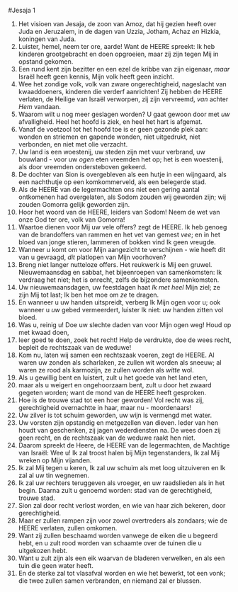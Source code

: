 #Jesaja 1
1. Het visioen van Jesaja, de zoon van Amoz, dat hij gezien heeft over Juda en Jeruzalem, in de dagen van Uzzia, Jotham, Achaz *en* Hizkia, koningen van Juda.
2. Luister, hemel, neem ter ore, aarde! Want de HEERE spreekt: Ik heb kinderen grootgebracht en doen opgroeien, maar zíj zijn tegen Mij in opstand gekomen. 
3. Een rund kent zijn bezitter en een ezel de kribbe van zijn eigenaar, *maar* Israël heeft geen kennis, Mijn volk heeft geen inzicht. 
4. Wee het zondige volk, volk van zware ongerechtigheid, nageslacht van kwaaddoeners, kinderen die verderf aanrichten! Zij hebben de HEERE verlaten, de Heilige van Israël verworpen, zij zijn vervreemd, *van* achter *Hem* vandaan. 
5. Waarom wilt u nog meer geslagen worden? U gaat gewoon door met *uw* afvalligheid. Heel het hoofd is ziek, en heel het hart is afgemat. 
6. Vanaf de voetzool tot het hoofd toe is er geen gezonde plek aan: wonden en striemen en gapende wonden, niet uitgedrukt, niet verbonden, en niet met olie verzacht. 
7. Uw land is een woestenij, uw steden zijn met vuur verbrand, uw bouwland - voor uw *ogen* eten vreemden het op; het is een woestenij, als door vreemden ondersteboven gekeerd. 
8. De dochter van Sion is overgebleven als een hutje in een wijngaard, als een nachthutje op een komkommerveld, als een belegerde stad. 
9. Als de HEERE van de legermachten ons niet een gering aantal ontkomenen had overgelaten, als Sodom zouden wij geworden zijn; wij zouden Gomorra gelijk geworden zijn. 
10. Hoor het woord van de HEERE, leiders van Sodom! Neem de wet van onze God ter ore, volk van Gomorra! 
11. Waartoe dienen voor Mij uw vele offers? zegt de HEERE. Ik heb genoeg van de brandoffers van rammen en het vet van gemest *vee*; en in het bloed van jonge stieren, lammeren of bokken vind Ik geen vreugde. 
12. Wanneer u komt om voor Mijn aangezicht te verschijnen - wie heeft dit van u gevraagd, *dit* platlopen van Mijn voorhoven? 
13. Breng niet langer nutteloze offers. Het reukwerk is Mij een gruwel. Nieuwemaansdag en sabbat, het bijeenroepen van samenkomsten: Ik verdraag het niet; het is onrecht, zelfs de bijzondere samenkomsten. 
14. Uw nieuwemaansdagen, uw feestdagen haat *Ik met heel* Mijn ziel; ze zijn Mij tot last; Ik ben het moe om *ze* te dragen. 
15. En wanneer u uw handen uitspreidt, verberg Ik Mijn ogen voor u; ook wanneer u *uw* gebed vermeerdert, luister Ik niet: uw handen zitten vol bloed. 
16. Was u, reinig u! Doe uw slechte daden van voor Mijn ogen weg! Houd op met kwaad doen, 
17. leer goed te doen, zoek het recht! Help de verdrukte, doe de wees recht, bepleit de rechtszaak van de weduwe! 
18. Kom nu, laten wij samen een rechtszaak voeren, zegt de HEERE. Al waren uw zonden als scharlaken, ze zullen wit worden als sneeuw; al waren ze rood als karmozijn, ze zullen worden als *witte* wol. 
19. Als u gewillig bent en luistert, zult u het goede van het land eten, 
20. maar als u weigert en ongehoorzaam bent, zult u door het zwaard gegeten worden; want de mond van de HEERE heeft gesproken.
21. Hoe is de trouwe stad tot een hoer geworden! Vol recht was zij, gerechtigheid overnachtte in haar, maar nu - moordenaars! 
22. Uw zilver is tot schuim geworden, uw wijn is vermengd met water. 
23. Uw vorsten zijn opstandig en metgezellen van dieven. Ieder van hen houdt van geschenken, zij jagen wederdiensten na. De wees doen zij geen recht, en de rechtszaak van de weduwe raakt hen niet. 
24. Daarom spreekt de Heere, de HEERE van de legermachten, de Machtige van Israël: Wee u! Ik zal troost halen bij Mijn tegenstanders, Ik zal Mij wreken op Mijn vijanden. 
25. Ik zal Mij tegen u keren, Ik zal uw schuim als met loog uitzuiveren en Ik zal al uw tin wegnemen. 
26. Ik zal uw rechters teruggeven als vroeger, en uw raadslieden als in het begin. Daarna zult u genoemd worden: stad van de gerechtigheid, trouwe stad. 
27. Sion zal door recht verlost worden, en wie van haar zich bekeren, door gerechtigheid. 
28. Maar er zullen rampen zijn voor zowel overtreders als zondaars; wie de HEERE verlaten, zullen omkomen. 
29. Want zij zullen beschaamd worden vanwege de eiken die u begeerd hebt, en u zult rood worden van schaamte over de tuinen die u uitgekozen hebt. 
30. Want u zult zijn als een eik waarvan de bladeren verwelken, en als een tuin die geen water heeft. 
31. En de sterke zal tot vlasafval worden en wie het bewerkt, tot een vonk; die twee zullen samen verbranden, en niemand zal er blussen.
